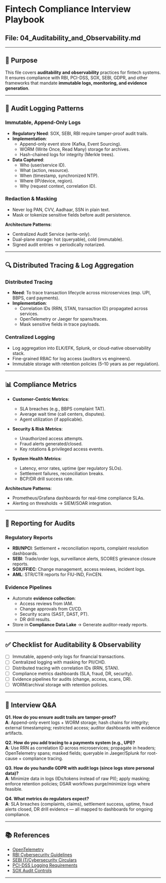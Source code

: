 # Fintech Compliance Interview Playbook  
## File: 04_Auditability_and_Observability.md  

---

## 🎯 Purpose  
This file covers **auditability and observability** practices for fintech systems.  
It ensures compliance with RBI, PCI-DSS, SOX, SEBI, GDPR, and other frameworks that mandate **immutable logs, monitoring, and evidence generation**.  

---

## 📝 Audit Logging Patterns  

### Immutable, Append-Only Logs  
- **Regulatory Need**: SOX, SEBI, RBI require tamper-proof audit trails.  
- **Implementation**:  
  - Append-only event store (Kafka, Event Sourcing).  
  - WORM (Write Once, Read Many) storage for archives.  
  - Hash-chained logs for integrity (Merkle trees).  
- **Data Captured**:  
  - Who (user/service ID).  
  - What (action, resource).  
  - When (timestamp, synchronized NTP).  
  - Where (IP/device, region).  
  - Why (request context, correlation ID).  

### Redaction & Masking  
- Never log PAN, CVV, Aadhaar, SSN in plain text.  
- Mask or tokenize sensitive fields before audit persistence.  

**Architecture Patterns**:  
- Centralized Audit Service (write-only).  
- Dual-plane storage: hot (queryable), cold (immutable).  
- Signed audit entries → periodically notarized.  

---

## 🔍 Distributed Tracing & Log Aggregation  

### Distributed Tracing  
- **Need**: To trace transaction lifecycle across microservices (esp. UPI, BBPS, card payments).  
- **Implementation**:  
  - Correlation IDs (RRN, STAN, transaction ID) propagated across services.  
  - OpenTelemetry or Jaeger for spans/traces.  
  - Mask sensitive fields in trace payloads.  

### Centralized Logging  
- Log aggregation into ELK/EFK, Splunk, or cloud-native observability stack.  
- Fine-grained RBAC for log access (auditors vs engineers).  
- Immutable storage with retention policies (5–10 years as per regulation).  

---

## 📊 Compliance Metrics  

- **Customer-Centric Metrics**:  
  - SLA breaches (e.g., BBPS complaint TAT).  
  - Average wait time (call centers, disputes).  
  - Agent utilization (if applicable).  

- **Security & Risk Metrics**:  
  - Unauthorized access attempts.  
  - Fraud alerts generated/closed.  
  - Key rotations & privileged access events.  

- **System Health Metrics**:  
  - Latency, error rates, uptime (per regulatory SLOs).  
  - Settlement failures, reconciliation breaks.  
  - BCP/DR drill success rate.  

**Architecture Patterns**:  
- Prometheus/Grafana dashboards for real-time compliance SLAs.  
- Alerting on thresholds → SIEM/SOAR integration.  

---

## 📑 Reporting for Audits  

### Regulatory Reports  
- **RBI/NPCI**: Settlement + reconciliation reports, complaint resolution dashboards.  
- **SEBI**: Trade/order logs, surveillance alerts, SCORES grievance closure reports.  
- **SOX/FFIEC**: Change management, access reviews, incident logs.  
- **AML**: STR/CTR reports for FIU-IND, FinCEN.  

### Evidence Pipelines  
- Automate **evidence collection**:  
  - Access reviews from IAM.  
  - Change approvals from CI/CD.  
  - Security scans (SAST, DAST, PT).  
  - DR drill results.  
- Store in **Compliance Data Lake** → Generate auditor-ready reports.  

---

## ✅ Checklist for Auditability & Observability  

- [ ] Immutable, append-only logs for financial transactions.  
- [ ] Centralized logging with masking for PII/CHD.  
- [ ] Distributed tracing with correlation IDs (RRN, STAN).  
- [ ] Compliance metrics dashboards (SLA, fraud, DR, security).  
- [ ] Evidence pipelines for audits (change, access, scans, DR).  
- [ ] WORM/archival storage with retention policies.  

---

## 🧪 Interview Q&A  

**Q1. How do you ensure audit trails are tamper-proof?**  
**A**: Append-only event logs + WORM storage; hash chains for integrity; external timestamping; restricted access; auditor dashboards with evidence artifacts.  

**Q2. How do you add tracing to a payments system (e.g., UPI)?**  
**A**: Use RRN as correlation ID across microservices; propagate in headers; OpenTelemetry spans; masked fields; queryable in Jaeger/Splunk for root-cause + compliance tracing.  

**Q3. How do you handle GDPR with audit logs (since logs store personal data)?**  
**A**: Minimize data in logs (IDs/tokens instead of raw PII); apply masking; enforce retention policies; DSAR workflows purge/minimize logs where feasible.  

**Q4. What metrics do regulators expect?**  
**A**: SLA breaches (complaints, claims), settlement success, uptime, fraud alerts closed, DR drill evidence — all mapped to dashboards for ongoing compliance.  

---

## 📚 References  

- [OpenTelemetry](https://opentelemetry.io/)  
- [RBI Cybersecurity Guidelines](https://rbi.org.in/)  
- [SEBI IT/Cybersecurity Circulars](https://www.sebi.gov.in/)  
- [PCI-DSS Logging Requirements](https://www.pcisecuritystandards.org/)  
- [SOX Audit Controls](https://www.sec.gov/spotlight/sarbanes-oxley.htm)  

---
